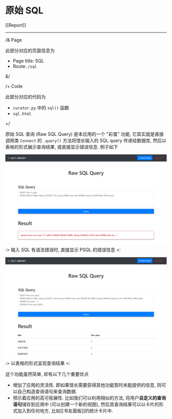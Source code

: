 # 原始 SQL

[[Report]]

---

/& Page

此部分对应的页面信息为

* Page title: SQL
* Route: `/sql`

&/

/+ Code

此部分对应的代码为

* `curator.py` 中的 `sql()` 函数
* `sql.html`

+/

原始 SQL 查询 (Raw SQL Query) 是本应用的一个 "彩蛋" 功能, 它其实就是直接调用类 `Connect` 的 `.query()` 方法将馆长输入的 SQL query 传递给数据库, 然后以表格的形式展示查询结果, 或直接显示错误信息. 例子如下

![](img/sql-1.png)
:> 输入 SQL 有语法错误时, 直接显示 PSQL 的错误信息 <:

![](img/sql-2.png)
:> 以表格的形式呈现查询结果 <:

这个功能虽然简单, 却有以下几个重要优点

* 增加了应用的灵活性. 即如果馆长需要获得其他功能暂时未能提供的信息, 则可以自己构造查询语句来查询数据.
* 预示着应用的高可拓展性. 比如我们可以利用相似的方法, 将用户**自定义的查询语句**储存到应用中 (可以创建一个新的视图), 然后其查询结果可以以卡片的形式加入到任何地方, 比如[[书友面板]]的统计卡片中.